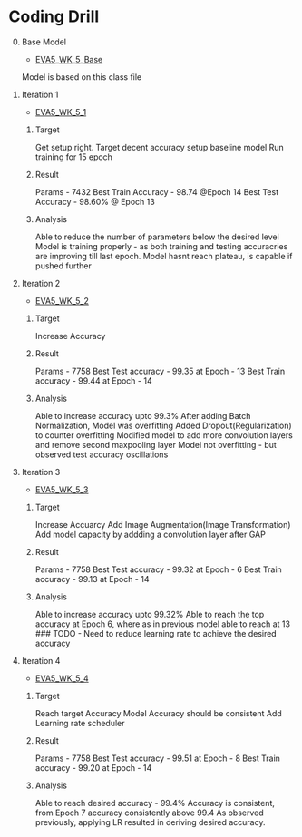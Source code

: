 # Coding Drill

0. Base Model
   - [EVA5_WK_5_Base](./week-5/EVA5_WK_5_Base.ipynb)

   Model is based on this class file

1. Iteration 1

    - [EVA5_WK_5_1](./week-5/EVA5_WK_5_1.ipynb)
    1. Target

          Get setup right.
          Target decent accuracy
          setup baseline model
          Run training for 15 epoch

      2. Result

          Params - 7432
          Best Train Accuracy - 98.74 @Epoch 14
          Best Test Accuracy - 98.60% @ Epoch 13

      3. Analysis

          Able to reduce the number of parameters below the desired level
          Model is training properly - as both training and testing accuracries are improving till last epoch.
          Model hasnt reach plateau, is capable if pushed further


2. Iteration 2

    - [EVA5_WK_5_2](./week-5/EVA5_WK_5_2.ipynb)
    1. Target

        Increase Accuracy

    2. Result

        Params - 7758
        Best Test accuracy - 99.35 at Epoch - 13
        Best Train accuracy - 99.44 at Epoch - 14

    3. Analysis

        Able to increase accuracy upto 99.3%
        After adding Batch Normalization, Model was overfitting
        Added Dropout(Regularization) to counter overfitting
        Modified model to add more convolution layers and remove second maxpooling layer
        Model not overfitting - but observed test accuracy oscillations


3. Iteration 3

    - [EVA5_WK_5_3](./week-5/EVA5_WK_5_3.ipynb)
    1. Target

        Increase Accuarcy
        Add Image Augmentation(Image Transformation)
        Add model capacity by addding a convolution layer after GAP

    2. Result

        Params - 7758
        Best Test accuracy - 99.32 at Epoch - 6
        Best Train accuracy - 99.13 at Epoch - 14

    3. Analysis

        Able to increase accuracy upto 99.32%
        Able to reach the top accuracy at Epoch 6, where as in previous model able to reach at 13 ### TODO - Need to reduce learning rate to achieve the desired accuracy


4. Iteration 4

    - [EVA5_WK_5_4](./week-5/EVA5_WK_5_4.ipynb)

    1. Target

         Reach target Accuracy
         Model Accuracy should be consistent
         Add Learning rate scheduler

    2. Result

        Params - 7758
        Best Test accuracy - 99.51 at Epoch - 8
        Best Train accuracy - 99.20 at Epoch - 14

    3. Analysis

        Able to reach desired accuracy - 99.4%
        Accuracy is consistent, from Epoch 7 accuracy consistently above 99.4
        As observed previously, applying LR resulted in deriving desired accuracy.
